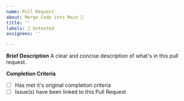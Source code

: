 ```yaml
---
name: Pull Request
about: Merge Code into Main 🔧
title: ''
labels: 🛑 Untested
assignees: ''

---
```


**Brief Description**
A clear and concise description of what's in this pull request.

**Completion Criteria**
- [ ] Has met it's original completion criteria 
- [ ] Issue(s) have been linked to this Pull Request